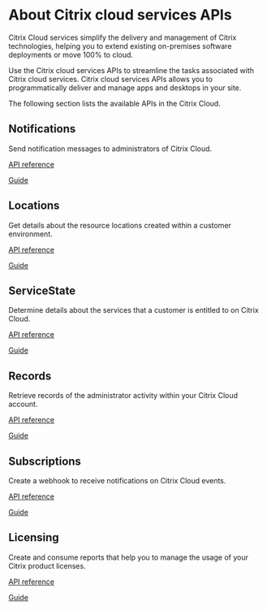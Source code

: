 # About Citrix cloud services APIs

Citrix Cloud services simplify the delivery and management of Citrix technologies, helping you to extend existing on-premises software deployments or move 100% to cloud.

Use the Citrix cloud services APIs to streamline the tasks associated with Citrix cloud services. Citrix cloud services APIs allows you to programmatically deliver and manage apps and desktops in your site.

The following section lists the available APIs in the Citrix Cloud.

## Notifications

Send notification messages to administrators of Citrix Cloud.

[API reference](/citrix-cloud/citrix-cloud-api/apis/Notifications/Notifications_CreateItems)

[Guide](/citrix-cloud/citrix-cloud-api/docs/notifications)

## Locations

Get details about the resource locations created within a customer environment.

[API reference](/citrix-cloud/citrix-cloud-api/apis/Locations/Locations_Get)

[Guide](/citrix-cloud/citrix-cloud-api/docs/resource-locations)

## ServiceState

Determine details about the services that a customer is entitled to on Citrix Cloud.

[API reference](/citrix-cloud/citrix-cloud-api/apis/ServiceState/ServiceState_GetAll)

[Guide](/citrix-cloud/citrix-cloud-api/docs/service-entitlement)

## Records

Retrieve records of the administrator activity within your Citrix Cloud account.

[API reference](/citrix-cloud/citrix-cloud-api/apis/Records/GetRecords)

[Guide](/citrix-cloud/citrix-cloud-api/docs/systemlog)

## Subscriptions

Create a webhook to receive notifications on Citrix Cloud events.

[API reference](/citrix-cloud/citrix-cloud-api/apis/Subscriptions/Subscriptions_Create)

[Guide](/citrix-cloud/citrix-cloud-api/docs/webhook)

## Licensing

Create and consume reports that help you to manage the usage of your Citrix product licenses.

[API reference](/citrix-cloud/citrix-cloud-api/apis/Citrix-DaaS/Enterprise_Cloud_UserDevice_CurrentUsage)

[Guide](/citrix-cloud/citrix-cloud-api/docs/licensing)
